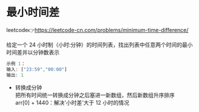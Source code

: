 # 最小时间差  
leetcode👉https://leetcode-cn.com/problems/minimum-time-difference/  

给定一个 24 小时制（小时:分钟）的时间列表，找出列表中任意两个时间的最小时间差并以分钟数表示  
```js
示例 1：
输入: ["23:59","00:00"]
输出: 1
```

- 转换成分钟  
  把所有时间统一转换成分钟之后塞进一新数组，然后新数组升序排序  
  arr[0] + 1440：解决'小时差'大于 12 小时的情况  

